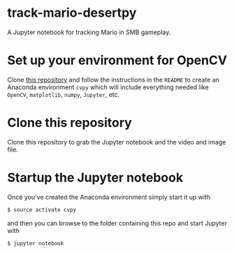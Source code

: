 # track-mario-desertpy
A Jupyter notebook for tracking Mario in SMB gameplay.

# Set up your environment for OpenCV
Clone [this repository](https://github.com/alkasm/cvpy) and follow the instructions in the `README` to create an Anaconda environment `cvpy` which will include everything needed like `OpenCV`, `matplotlib`, `numpy`, `Jupyter`, etc.

# Clone this repository
Clone this repository to grab the Jupyter notebook and the video and image file.

# Startup the Jupyter notebook
Once you've created the Anaconda environment simply start it up with
```bash
$ source activate cvpy
```
and then you can browse to the folder containing this repo and start Jupyter with
```bash
$ jupyter notebook 
```
